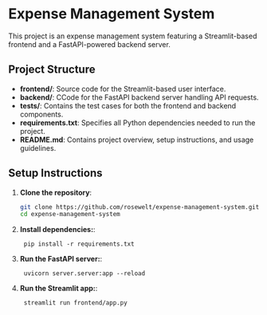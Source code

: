 # Expense Management System

This project is an expense management system featuring a Streamlit-based frontend and a FastAPI-powered backend server.


## Project Structure

- **frontend/**: Source code for the Streamlit-based user interface.
- **backend/**: CCode for the FastAPI backend server handling API requests.
- **tests/**: Contains the test cases for both the frontend and backend components.
- **requirements.txt**: Specifies all Python dependencies needed to run the project.
- **README.md**: Contains project overview, setup instructions, and usage guidelines.

## Setup Instructions

1. **Clone the repository**:
   ```bash
   git clone https://github.com/rosewelt/expense-management-system.git
   cd expense-management-system
   ```
1. **Install dependencies:**:   
   ```commandline
    pip install -r requirements.txt
   ```
1. **Run the FastAPI server:**:   
   ```commandline
    uvicorn server.server:app --reload
   ```
1. **Run the Streamlit app:**:   
   ```commandline
    streamlit run frontend/app.py
   ```
